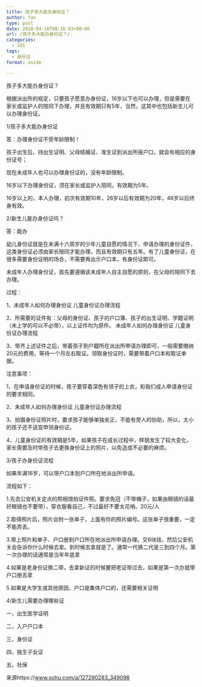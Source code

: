 ```yaml
---
title: 孩子多大能办身份证？
author: fan
type: post
date: 2018-04-16T08:16:03+00:00
url: /孩子多大能办身份证？/
categories:
  - iOS
tags:
  - 身份证
format: aside

---
```

孩子多大能办身份证？
  
根据派出所的规定，只要孩子愿意办身份证，16岁以下也可以办理，但是需要在家长或监护人的陪同下办理，并且有效期只有5年，当然，这其中也包括新生儿可以办理身份证。
  
1/孩子多大能办身份证
  
答：办理身份证不受年龄限制！
  
孩子出生后，持出生证明、父母结婚证、准生证到派出所报户口，就会有相应的身份证号；
  
现在未成年人也可以办理身份证的，没有年龄限制。
  
16岁以下办理身份证，须在家长或监护人陪同，有效期为5年。
  
16岁以上的，本人办理，初次有效期10年，26岁以后有效期为20年，46岁以后终身有效。
  
2/新生儿能办身份证吗？
  
答：能办
  
幼儿身份证就是在未满十六周岁的少年儿童自愿的情况下，申请办理的身份证件，这类身份证必须由家长陪同才能办理，而且有效期只有五年。有了儿童身份证，在很多需要身份证明的场合，不需要再出示户口本，有身份证即可。
  
未成年人办理身份证，首先要遵循该未成年人自主自愿的原则，在父母的陪同下去办理。
  
过程：
  
1、未成年人如何办理身份证 儿童身份证办理流程
  
2、所需要的证件有：父母的身份证、孩子的户口簿、孩子的出生证明、学籍证明（未上学的可以不必带），以上证件均为原件。 未成年人如何办理身份证 儿童身份证办理流程
  
3、带齐上述证件之后，带着孩子到户籍所在派出所申请办理即可，一般需要缴纳20元的费用，等待一个月左右取证。领取身份证时，需要带着户口本和取证单据。
  
注意事项：
  
1、在申请身份证的时候，孩子要穿着深色有领子的上衣，和我们成人申请身份证的要求相同。
  
2、未成年人如何办理身份证 儿童身份证办理流程
  
3、拍摄身份证照片时，要求孩子能够单独坐正，不能有旁人的协助，所以，太小的孩子还不适宜申领身份证。
  
4、儿童身份证的有效期是5年，如果孩子在成长过程中，样貌发生了较大变化，家长需要及时带孩子去更换身份证上的照片，以免造成不必要的麻烦。
  
3/孩子办身份证流程
  
如果年满16岁，可以带户口本到户口所在地派出所申请。
  
流程如下：
  
1.先去公安机关定点的照相馆拍证件照。要求免冠（不带帽子，如果由眼镜的话最好眼镜也不要带），穿衣服看自己，不过最好不要太花哨。20元/人
  
2.取得照片后，照片会附一张单子，上面有你的照片编号。这张单子很重要，一定不能弄丢。
  
3.带上照片和单子、户口册到户口所在地派出所申请办理。交6块钱，然后公安机关会告诉你什么时候去拿。到时候去拿就是了。通常一代换二代是三到四个月。第一次办理的话通常是当年年底拿
  
4.如果是老身份证换二带，去拿新证的时候要把老证带过去，如果是第一次办就带户口册去拿
  
5.如果是大学生或其他原因，户口是集体户口的，还需要相关证明
  
4/新生儿需要办理哪些证
  
一，出生医学证明
  
二，入户户口本
  
三，身份证
  
四，独生子女证
  
五，社保
  
来源https://www.sohu.com/a/127290283_349098